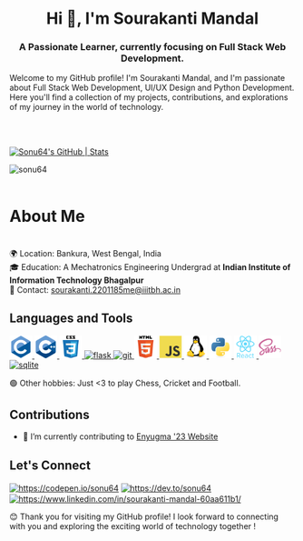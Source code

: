 <h1 align="center">Hi 👋, I'm Sourakanti Mandal</h1>
<h3 align="center">A Passionate Learner, currently focusing on Full Stack Web Development.</h3>
<p>Welcome to my GitHub profile! I'm Sourakanti Mandal, and I'm passionate about Full Stack Web Development, UI/UX Design and Python Development. Here you'll find a collection of my projects, contributions, and explorations of my journey in the world of technology. </p><br><br>

  

[![Sonu64's GitHub | Stats](https://stats.quine.sh/Sonu64/github?theme=dark)](https://quine.sh) 

<p><img align="left" src="https://github-readme-stats.vercel.app/api/top-langs?username=sonu64&show_icons=true&locale=en&layout=compact" alt="sonu64" /></p>  <br><br>

## <h1>About Me<h1>
🌍 Location: Bankura, West Bengal, India  
🎓 Education: A  Mechatronics Engineering Undergrad at __Indian Institute of Information Technology Bhagalpur__   
📧 Contact: sourakanti.2201185me@iiitbh.ac.in  

## Languages and Tools
<p align="left"> <a href="https://www.cprogramming.com/" target="_blank" rel="noreferrer"> <img src="https://raw.githubusercontent.com/devicons/devicon/master/icons/c/c-original.svg" alt="c" width="40" height="40"/> </a> <a href="https://www.w3schools.com/cpp/" target="_blank" rel="noreferrer"> <img src="https://raw.githubusercontent.com/devicons/devicon/master/icons/cplusplus/cplusplus-original.svg" alt="cplusplus" width="40" height="40"/> </a> <a href="https://www.w3schools.com/css/" target="_blank" rel="noreferrer"> <img src="https://raw.githubusercontent.com/devicons/devicon/master/icons/css3/css3-original-wordmark.svg" alt="css3" width="40" height="40"/> </a> <a href="https://flask.palletsprojects.com/" target="_blank" rel="noreferrer"> <img src="https://www.vectorlogo.zone/logos/pocoo_flask/pocoo_flask-icon.svg" alt="flask" width="40" height="40"/> </a> <a href="https://git-scm.com/" target="_blank" rel="noreferrer"> <img src="https://www.vectorlogo.zone/logos/git-scm/git-scm-icon.svg" alt="git" width="40" height="40"/> </a> <a href="https://www.w3.org/html/" target="_blank" rel="noreferrer"> <img src="https://raw.githubusercontent.com/devicons/devicon/master/icons/html5/html5-original-wordmark.svg" alt="html5" width="40" height="40"/> </a> <a href="https://developer.mozilla.org/en-US/docs/Web/JavaScript" target="_blank" rel="noreferrer"> <img src="https://raw.githubusercontent.com/devicons/devicon/master/icons/javascript/javascript-original.svg" alt="javascript" width="40" height="40"/> </a> <a href="https://www.linux.org/" target="_blank" rel="noreferrer"> <img src="https://raw.githubusercontent.com/devicons/devicon/master/icons/linux/linux-original.svg" alt="linux" width="40" height="40"/> </a> <a href="https://www.python.org" target="_blank" rel="noreferrer"> <img src="https://raw.githubusercontent.com/devicons/devicon/master/icons/python/python-original.svg" alt="python" width="40" height="40"/> </a> <a href="https://reactjs.org/" target="_blank" rel="noreferrer"> <img src="https://raw.githubusercontent.com/devicons/devicon/master/icons/react/react-original-wordmark.svg" alt="react" width="40" height="40"/> </a> <a href="https://sass-lang.com" target="_blank" rel="noreferrer"> <img src="https://raw.githubusercontent.com/devicons/devicon/master/icons/sass/sass-original.svg" alt="sass" width="40" height="40"/> </a> <a href="https://www.sqlite.org/" target="_blank" rel="noreferrer"> <img src="https://www.vectorlogo.zone/logos/sqlite/sqlite-icon.svg" alt="sqlite" width="40" height="40"/> </a> </p>

🟢 Other hobbies: Just <3 to play Chess, Cricket and Football.  


## Contributions
- 🔭 I’m currently contributing to [Enyugma '23 Website](https://github.com/DevCIIITBhagalpur/enyugma23)

## Let's Connect
<p align="left">
<a href="https://codepen.io/https://codepen.io/sonu64" target="blank"><img align="center" src="https://raw.githubusercontent.com/rahuldkjain/github-profile-readme-generator/master/src/images/icons/Social/codepen.svg" alt="https://codepen.io/sonu64" height="30" width="40" /></a>
<a href="https://dev.to/https://dev.to/sonu64" target="blank"><img align="center" src="https://raw.githubusercontent.com/rahuldkjain/github-profile-readme-generator/master/src/images/icons/Social/devto.svg" alt="https://dev.to/sonu64" height="30" width="40" /></a>
<a href="https://linkedin.com/in/https://www.linkedin.com/in/sourakanti-mandal-60aa611b1/" target="blank"><img align="center" src="https://raw.githubusercontent.com/rahuldkjain/github-profile-readme-generator/master/src/images/icons/Social/linked-in-alt.svg" alt="https://www.linkedin.com/in/sourakanti-mandal-60aa611b1/" height="30" width="40" /></a>
</p>  



😊 Thank you for visiting my GitHub profile! I look forward to connecting with you and exploring the exciting world of technology together !   



